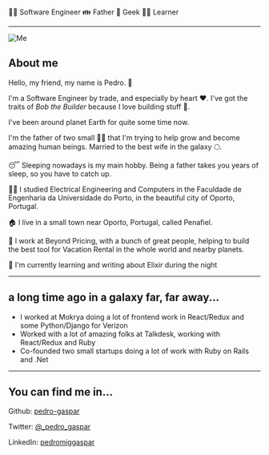 👨‍💻 Software Engineer 👪 Father 🧙 Geek 👨‍🏫 Learner 

----

![Me](https://elixirgraildiary.com/images/me.jpeg)

## About me

Hello, my friend, my name is Pedro. 👋

I'm a Software Engineer by trade, and especially by heart ♥.  I've got the traits of _Bob the Builder_ because I love building stuff 👷.

I've been around planet Earth for quite some time now. 

I'm the father of two small 👧👧 that I'm trying to help grow and become amazing human beings. Married to the best wife in the galaxy 🌕.

😴 Sleeping nowadays is my main hobby. Being a father takes you years of sleep, so you have to catch up.

👨‍🎓 I studied Electrical Engineering and Computers in the Faculdade de Engenharia da Universidade do Porto, in the beautiful city of Oporto, Portugal. 

🏠 I live in a small town near Oporto, Portugal, called Penafiel.

👷 I work at Beyond Pricing, with a bunch of great people, helping to build the best tool for Vacation Rental in the whole world and nearby planets.

🚀 I'm currently learning and writing about Elixir during the night

--- 

## a long time ago in a galaxy far, far away...

- I worked at Mokrya doing a lot of frontend work in React/Redux and some Python/Django for Verizon
- Worked with a lot of amazing folks at Talkdesk, working with React/Redux and Ruby
- Co-founded two small startups doing a lot of work with Ruby on Rails and .Net

---

## You can find me in...

Github:  [pedro-gaspar](https://github.com/pedro-gaspar)

Twitter: [@_pedro_gaspar](https://twitter.com/_pedro_gaspar)

LinkedIn:  [pedromiggaspar](https://www.linkedin.com/in/pedromiggaspar/)
